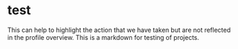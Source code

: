 # test #
This can help to highlight the action that we have taken but are not reflected in the profile overview.
This is a markdown for testing of projects. 
 


